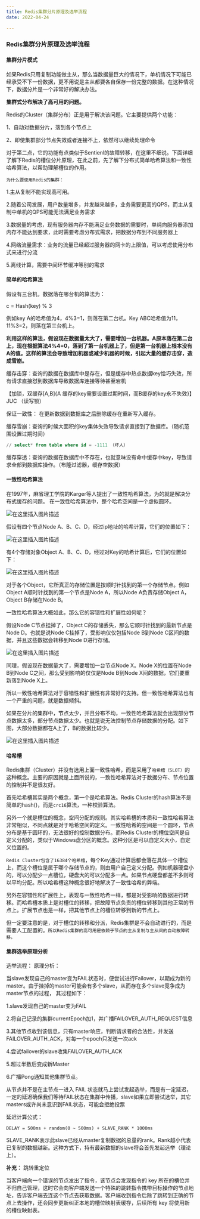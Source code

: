 ```yaml
---
title: Redis集群分片原理及选举流程
date: 2022-04-24

---
```


### Redis集群分片原理及选举流程

#### 集群分片模式

如果Redis只用复制功能做主从，那么当数据量巨大的情况下，单机情况下可能已经承受不下一份数据，更不用说是主从都要各自保存一份完整的数据。在这种情况下，数据分片是一个非常好的解决办法。

**集群式分布解决了高可用的问题。**

Redis的Cluster（集群分布）正是用于解决该问题。它主要提供两个功能：

1、自动对数据分片，落到各个节点上

2、即使集群部分节点失效或者连接不上，依然可以继续处理命令

对于第二点，它的功能有点类似于Sentienl的故障转移，在这里不细说。下面详细了解下Redis的槽位分片原理，在此之前，先了解下分布式简单哈希算法和一致性哈希算法，以帮助理解槽位的作用。

`为什么要使用Redis的集群：`

1.主从复制不能实现高可用。

2.随着公司发展，用户数量增多，并发越来越多，业务需要更高的QPS，而主从复制中单机的QPS可能无法满足业务需求 

3.数据量的考虑，现有服务器内存不能满足业务数据的需要时，单纯向服务器添加内存不能达到要求，此时需要考虑分布式需求，把数据分布到不同服务器上 

4.网络流量需求：业务的流量已经超过服务器的网卡的上限值，可以考虑使用分布式来进行分流 

5.离线计算，需要中间环节缓冲等别的需求

#### 简单的哈希算法

假设有三台机，数据落在哪台机的算法为：

c = Hash(key) % 3

例如key A的哈希值为4，4%3=1，则落在第二台机。Key ABC哈希值为11，11%3=2，则落在第三台机上。

**利用这样的算法，假设现在数据量太大了，需要增加一台机器。A原本落在第二台上，现在根据算法4%4=0，落到了第一台机器上了，但是第一台机器上根本没有A的值。这样的算法会导致增加机器或减少机器的时候，引起大量的缓存击穿，造成雪崩。**

缓存击穿：查询的数据在数据库中是存在，但是缓存中热点数据key恰巧失效，所有请求直接怼到数据库导致数据库连接等待甚至宕机

【加锁，双缓存[A,B]{A 缓存的key需要设置过期时间，而B缓存的key永不失效}】JUC （读写锁）

保证一致性： 在更新数据到数据库之后删除缓存在重新写入缓存。

缓存雪崩：查询的时候大面积的key集体失效导致请求直接到了数据库。（随机范围设置过期时间）
```sql
// select* from table where id = -1111 （坏人）
```

缓存穿透：查询的数据在数据库中不存在，也就意味没有命中缓存中key，导致请求全部到数据库操作。（布隆过滤器，缓存空数据）

#### 一致性哈希算法

在1997年，麻省理工学院的Karger等人提出了一致性哈希算法，为的就是解决分布式缓存的问题。
在一致性哈希算法中，整个哈希空间是一个虚拟圆环。

![在这里插入图片描述](https://img-blog.csdnimg.cn/0728a7af70a7447b91d15334b639c822.png)

假设有四个节点Node A、B、C、D，经过ip地址的哈希计算，它们的位置如下：

![在这里插入图片描述](https://img-blog.csdnimg.cn/37951daa02aa48818fae2c0374bff1ad.png)

有4个存储对象Object A、B、C、D，经过对Key的哈希计算后，它们的位置如下：

![在这里插入图片描述](https://img-blog.csdnimg.cn/1c9fe0d550744684b733e6e7821e2803.png)

对于各个Object，它所真正的存储位置是按顺时针找到的第一个存储节点。例如Object A顺时针找到的第一个节点是Node A，所以Node A负责存储Object A，Object B存储在Node B。

一致性哈希算法大概如此，那么它的容错性和扩展性如何呢？

假设Node C节点挂掉了，Object C的存储丢失，那么它顺时针找到的最新节点是Node D。也就是说Node C挂掉了，受影响仅仅包括Node B到Node C区间的数据，并且这些数据会转移到Node D进行存储。

![在这里插入图片描述](https://img-blog.csdnimg.cn/0126ba72347543aebfb1bd27a0b2e40f.png)

同理，假设现在数据量大了，需要增加一台节点Node X。Node X的位置在Node B到Node C之间，那么受到影响的仅仅是Node B到Node X间的数据，它们要重新落到Node X上。

所以一致性哈希算法对于容错性和扩展性有非常好的支持。但一致性哈希算法也有一个严重的问题，就是数据倾斜。

如果在分片的集群中，节点太少，并且分布不均，一致性哈希算法就会出现部分节点数据太多，部分节点数据太少。也就是说无法控制节点存储数据的分配。如下图，大部分数据都在A上了，B的数据比较少。

![在这里插入图片描述](https://img-blog.csdnimg.cn/abef3d9fff874dcea8bdc439b04522cf.png)

#### 哈希槽

Redis集群（Cluster）并没有选用上面一致性哈希，而是采用了`哈希槽（SLOT）`的这种概念。主要的原因就是上面所说的，一致性哈希算法对于数据分布、节点位置的控制并不是很友好。

首先哈希槽其实是两个概念，第一个是哈希算法。Redis Cluster的hash算法不是简单的hash()，而是`crc16`算法，一种校验算法。

另外一个就是槽位的概念，空间分配的规则。其实哈希槽的本质和一致性哈希算法非常相似，不同点就是对于哈希空间的定义。一致性哈希的空间是一个圆环，节点分布是基于圆环的，无法很好的控制数据分布。而Redis Cluster的槽位空间是自定义分配的，类似于Windows盘分区的概念。这种分区是可以自定义大小，自定义位置的。

`Redis Cluster包含了16384个哈希槽`，每个Key通过计算后都会落在具体一个槽位上，而这个槽位是属于哪个存储节点的，则由用户自己定义分配。例如机器硬盘小的，可以分配少一点槽位，硬盘大的可以分配多一点。如果节点硬盘都差不多则可以平均分配。所以哈希槽这种概念很好地解决了一致性哈希的弊端。

另外在容错性和扩展性上，表现与一致性哈希一样，都是对受影响的数据进行转移。而哈希槽本质上是对槽位的转移，把故障节点负责的槽位转移到其他正常的节点上。扩展节点也是一样，把其他节点上的槽位转移到新的节点上。

但一定要注意的是，对于槽位的转移和分派，Redis集群是不会自动进行的，而是需要人工配置的。`所以Redis集群的高可用是依赖于节点的主从复制与主从间的自动故障转移。`

#### 集群选举原理分析

选举流程：
原理分析：

当slave发现自己的master变为FAIL状态时，便尝试进行Failover，以期成为新的master。由于挂掉的master可能会有多个slave，从而存在多个slave竞争成为master节点的过程， 其过程如下：

1.slave发现自己的master变为FAIL

2.将自己记录的集群currentEpoch加1，并广播FAILOVER_AUTH_REQUEST信息

3.其他节点收到该信息，只有master响应，判断请求者的合法性，并发送FAILOVER_AUTH_ACK，对每一个epoch只发送一次ack

4.尝试failover的slave收集FAILOVER_AUTH_ACK

5.超过半数后变成新Master

6.广播Pong通知其他集群节点。

从节点并不是在主节点一进入 FAIL 状态就马上尝试发起选举，而是有一定延迟，一定的延迟确保我们等待FAIL状态在集群中传播，slave如果立即尝试选举，其它masters或许尚未意识到FAIL状态，可能会拒绝投票

延迟计算公式：

`DELAY = 500ms + random(0 ~ 500ms) + SLAVE_RANK * 1000ms`

SLAVE_RANK表示此slave已经从master复制数据的总量的rank。Rank越小代表已复制的数据越新。这种方式下，持有最新数据的slave将会首先发起选举（理论上）。

**补充：**
跳转重定位

当客户端向一个错误的节点发出了指令，该节点会发现指令的 key 所在的槽位并不归自己管理，这时它会向客户端发送一个特殊的跳转指令携带目标操作的节点地址，告诉客户端去连这个节点去获取数据。客户端收到指令后除了跳转到正确的节点上去操作，还会同步更新纠正本地的槽位映射表缓存，后续所有 key 将使用新的槽位映射表。


